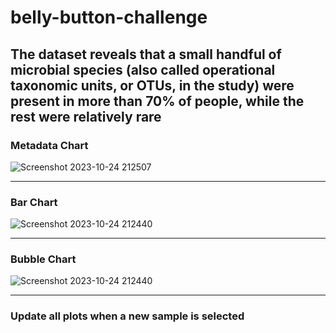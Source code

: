 # belly-button-challenge
The dataset reveals that a small handful of microbial species (also called operational taxonomic units, or OTUs, in the study) were present in more than 70% of people, while the rest were relatively rare
---
### Metadata Chart
![Screenshot 2023-10-24 212507](https://github.com/Faith-Hall/belly-button-challenge/assets/135525815/b8461bb5-aa52-474b-a036-91d6938d1407)

---
### Bar Chart 
![Screenshot 2023-10-24 212440](https://github.com/Faith-Hall/belly-button-challenge/assets/135525815/fa2cf4fc-4a14-4227-99a2-91978b5a122c)

---
### Bubble Chart
![Screenshot 2023-10-24 212440](https://github.com/Faith-Hall/belly-button-challenge/assets/135525815/93c7545a-aabe-4780-a507-56e56a20cf18)

---
### Update all plots when a new sample is selected
